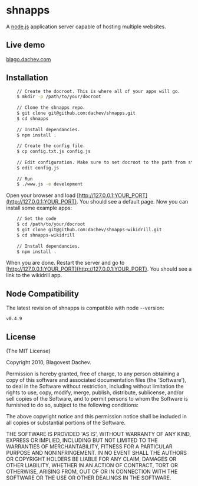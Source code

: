
# shnapps
      
A [node.js](http://nodejs.org) application server capable of hosting multiple websites.

## Live demo
[blago.dachev.com](http://blago.dachev.com)

## Installation
``` bash
    // Create the docroot. This is where all of your apps will go.
    $ mkdir -p /path/to/your/docroot
    
    // Clone the shnapps repo.
    $ git clone git@github.com:dachev/shnapps.git
    $ cd shnapps
    
    // Install dependancies.
    $ npm install .
    
    // Create the config file.
    $ cp config.txt.js config.js
    
    // Edit configuration. Make sure to set docroot to the path from step 1.
    $ edit config.js
    
    // Run
    $ ./www.js -e development
```

Open your browser and load [http://127.0.0.1:YOUR_PORT](http://127.0.0.1:YOUR_PORT). You should see a default page. Now you can install some example apps:
``` bash
    // Get the code
    $ cd /path/to/your/docroot
    $ git clone git@github.com:dachev/shnapps-wikidrill.git
    $ cd shnapps-wikidrill
    
    // Install dependancies.
    $ npm install .
```

When you are done. Restart the server and go to [http://127.0.0.1:YOUR_PORT](http://127.0.0.1:YOUR_PORT). You should see a link to the wikidrill app.

## Node Compatibility
    
The latest revision of shnapps is compatible with node --version:

    v0.4.9

## License 

(The MIT License)

Copyright 2010, Blagovest Dachev.

Permission is hereby granted, free of charge, to any person obtaining
a copy of this software and associated documentation files (the
'Software'), to deal in the Software without restriction, including
without limitation the rights to use, copy, modify, merge, publish,
distribute, sublicense, and/or sell copies of the Software, and to
permit persons to whom the Software is furnished to do so, subject to
the following conditions:

The above copyright notice and this permission notice shall be
included in all copies or substantial portions of the Software.

THE SOFTWARE IS PROVIDED 'AS IS', WITHOUT WARRANTY OF ANY KIND,
EXPRESS OR IMPLIED, INCLUDING BUT NOT LIMITED TO THE WARRANTIES OF
MERCHANTABILITY, FITNESS FOR A PARTICULAR PURPOSE AND NONINFRINGEMENT.
IN NO EVENT SHALL THE AUTHORS OR COPYRIGHT HOLDERS BE LIABLE FOR ANY
CLAIM, DAMAGES OR OTHER LIABILITY, WHETHER IN AN ACTION OF CONTRACT,
TORT OR OTHERWISE, ARISING FROM, OUT OF OR IN CONNECTION WITH THE
SOFTWARE OR THE USE OR OTHER DEALINGS IN THE SOFTWARE.